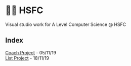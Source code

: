 # 👨‍🏫 HSFC
Visual studio work for A Level Computer Science @ HSFC

## Index
[Coach Project](https://github.com/dan2505/HSFC/tree/master/CoachProject) - 05/11/19\
[List Project](https://github.com/dan2505/HSFC/tree/master/ListProject) -  18/11/19
